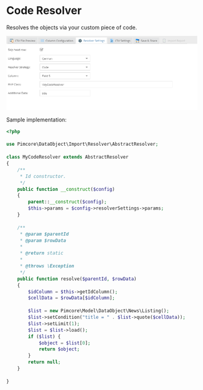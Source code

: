 # Code Resolver

Resolves the objects via your custom piece of code.

![Settings](../../../img/csvimport/code_resolver.png)

Sample implementation:

```php
<?php

use Pimcore\DataObject\Import\Resolver\AbstractResolver;

class MyCodeResolver extends AbstractResolver
{
    /**
     * Id constructor.
     */
    public function __construct($config)
    {
        parent::__construct($config);
        $this->params = $config->resolverSettings->params;
    }

    /**
     * @param $parentId
     * @param $rowData
     *
     * @return static
     *
     * @throws \Exception
     */
    public function resolve($parentId, $rowData)
    {
        $idColumn = $this->getIdColumn();
        $cellData = $rowData[$idColumn];

        $list = new Pimcore\Model\DataObject\News\Listing();
        $list->setCondition("title = " . $list->quote($cellData));
        $list->setLimit(1);
        $list = $list->load();
        if ($list) {
            $object = $list[0];
            return $object;
        }
        return null;
    }

}
```
